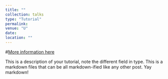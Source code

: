 ```yaml
---
title: ""
collection: talks
type: "Tutorial"
permalink: 
venue: "U"
date: 
location: ""
---
```


#[More information here](http://exampleurl.com)

This is a description of your tutorial, note the different field in type. This is a markdown files that can be all markdown-ified like any other post. Yay markdown!
